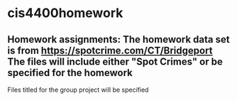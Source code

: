 # cis4400homework
Homework assignments:
The homework data set is from https://spotcrime.com/CT/Bridgeport
The files will include either "Spot Crimes" or be specified for the homework
-----------------------------------------------------------------------------------
Files titled for the group project will be specified
